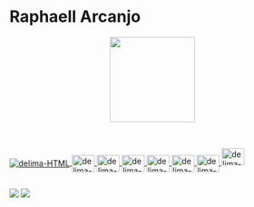 # Raphaell Arcanjo


<div align="center">
  <a href="https://github.com/delimaqz">
  <img height="150em" src="https://github-readme-stats.vercel.app/api?username=delimaqz&theme=blue-green"/>
  
</div>

## 
   
 <div style="display: inline_block"><br>
  <img align="center" alt="delima-HTML"src="https://cdn.jsdelivr.net/gh/devicons/devicon/icons/html5/html5-original.svg">
  <img align="center" height="30" width="40" alt="delima-CSS" src="https://cdn.jsdelivr.net/gh/devicons/devicon/icons/css3/css3-original.svg">
  <img align="center" height="30" width="40" alt="delima-Js" src="https://cdn.jsdelivr.net/gh/devicons/devicon/icons/javascript/javascript-original.svg">
  <img align="center" height="30" width="40" alt="delima-React" src="https://cdn.jsdelivr.net/gh/devicons/devicon/icons/react/react-original.svg">
  <img align="center" height="30" width="40" alt="delima-NodeJS" src="https://cdn.jsdelivr.net/gh/devicons/devicon/icons/nodejs/nodejs-original.svg">
  <img align="center" height="30" width="40" alt="delima-Python" src="https://cdn.jsdelivr.net/gh/devicons/devicon/icons/python/python-original.svg">
  <img align="center" height="30" width="40" alt="delima-Git" src="https://cdn.jsdelivr.net/gh/devicons/devicon/icons/git/git-original.svg">
  <img aling="center" height="30" width="40" alt="delima-Figma" src="https://cdn.jsdelivr.net/gh/devicons/devicon/icons/figma/figma-original.svg">
</div>
  
  ## 
 
<div>
  <a href="https://twitter.com/delimaqz" target="_blank"><img src="https://img.shields.io/badge/Twitter-1DA1F2?style=for-the-badge&logo=twitter&logoColor=white" 
  target="_blank"></a>
  <a href="https://www.linkedin.com/in/raphaell-arcanjo/" target="_blank"><img src="https://img.shields.io/badge/LinkedIn-0077B5?style=for-the-badge&logo=linkedin&logoColor=white" target="_blank"></a>
</div>
